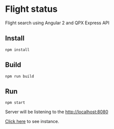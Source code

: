 # Flight status

Flight search using Angular 2 and QPX Express API

## Install

`npm install`

## Build

`npm run build`

## Run

`npm start`

Server will be listening to the [http://localhost:8080](http://localhost:8080)

[Click here](http://devlysh.github.io/flight-status/) to see instance.